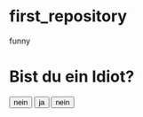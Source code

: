 # first_repository
funny
<!DOCTYPE html>
<html>
</head>
<body>


<h1> Bist du ein Idiot?</h1>
<button id="demo" onmouseenter="mouseOver()" >nein</button>
<button onclick="ja()">ja</button>
<button id="omed" onmouseenter="mouseOut()">nein</button>
<script>
function mouseOver() {
  document.getElementById("demo").style.visibility = "hidden" 
  document.getElementById("omed").style.visibility = "visible"
}
function mouseOut() {
  document.getElementById("demo").style.visibility = "visible"
  document.getElementById("omed").style.visibility = "hidden"
}

</script>
</body>
</html>
